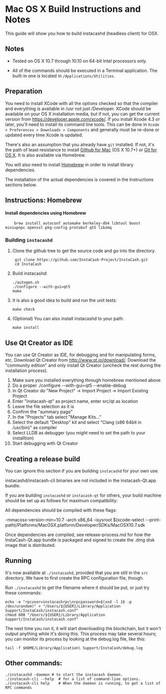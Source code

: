 Mac OS X Build Instructions and Notes
====================================
This guide will show you how to build instacashd (headless client) for OSX.

Notes
-----

* Tested on OS X 10.7 through 10.10 on 64-bit Intel processors only.

* All of the commands should be executed in a Terminal application. The
built-in one is located in `/Applications/Utilities`.

Preparation
-----------

You need to install XCode with all the options checked so that the compiler
and everything is available in /usr not just /Developer. XCode should be
available on your OS X installation media, but if not, you can get the
current version from https://developer.apple.com/xcode/. If you install
Xcode 4.3 or later, you'll need to install its command line tools. This can
be done in `Xcode > Preferences > Downloads > Components` and generally must
be re-done or updated every time Xcode is updated.

There's also an assumption that you already have `git` installed. If
not, it's the path of least resistance to install [Github for Mac](https://mac.github.com/)
(OS X 10.7+) or
[Git for OS X](https://code.google.com/p/git-osx-installer/). It is also
available via Homebrew.

You will also need to install [Homebrew](http://brew.sh) in order to install library
dependencies.

The installation of the actual dependencies is covered in the Instructions
sections below.

Instructions: Homebrew
----------------------

#### Install dependencies using Homebrew

        brew install autoconf automake berkeley-db4 libtool boost miniupnpc openssl pkg-config protobuf qt5 libzmq

### Building `instacashd`

1. Clone the github tree to get the source code and go into the directory.

        git clone https://github.com/InstaCash-Project/InstaCash.git
        cd InstaCash

2.  Build instacashd:

        ./autogen.sh
        ./configure --with-gui=qt5
        make

3.  It is also a good idea to build and run the unit tests:

        make check

4.  (Optional) You can also install instacashd to your path:

        make install

Use Qt Creator as IDE
------------------------
You can use Qt Creator as IDE, for debugging and for manipulating forms, etc.
Download Qt Creator from http://www.qt.io/download/. Download the "community edition" and only install Qt Creator (uncheck the rest during the installation process).

1. Make sure you installed everything through homebrew mentioned above
2. Do a proper ./configure --with-gui=qt5 --enable-debug
3. In Qt Creator do "New Project" -> Import Project -> Import Existing Project
4. Enter "instacash-qt" as project name, enter src/qt as location
5. Leave the file selection as it is
6. Confirm the "summary page"
7. In the "Projects" tab select "Manage Kits..."
8. Select the default "Desktop" kit and select "Clang (x86 64bit in /usr/bin)" as compiler
9. Select LLDB as debugger (you might need to set the path to your installtion)
10. Start debugging with Qt Creator

Creating a release build
------------------------
You can ignore this section if you are building `instacashd` for your own use.

instacashd/instacash-cli binaries are not included in the instacash-Qt.app bundle.

If you are building `instacashd` or `instacash-qt` for others, your build machine should be set up
as follows for maximum compatibility:

All dependencies should be compiled with these flags:

 -mmacosx-version-min=10.7
 -arch x86_64
 -isysroot $(xcode-select --print-path)/Platforms/MacOSX.platform/Developer/SDKs/MacOSX10.7.sdk

Once dependencies are compiled, see release-process.md for how the InstaCash-Qt.app
bundle is packaged and signed to create the .dmg disk image that is distributed.

Running
-------

It's now available at `./instacashd`, provided that you are still in the `src`
directory. We have to first create the RPC configuration file, though.

Run `./instacashd` to get the filename where it should be put, or just try these
commands:

    echo -e "rpcuser=instacashrpc\nrpcpassword=$(xxd -l 16 -p /dev/urandom)" > "/Users/${USER}/Library/Application Support/InstaCash/instacash.conf"
    chmod 600 "/Users/${USER}/Library/Application Support/InstaCash/instacash.conf"

The next time you run it, it will start downloading the blockchain, but it won't
output anything while it's doing this. This process may take several hours;
you can monitor its process by looking at the debug.log file, like this:

    tail -f $HOME/Library/Application\ Support/InstaCash/debug.log

Other commands:
-------

    ./instacashd -daemon # to start the instacash daemon.
    ./instacash-cli --help  # for a list of command-line options.
    ./instacash-cli help    # When the daemon is running, to get a list of RPC commands
